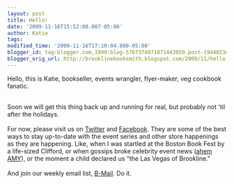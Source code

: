 ```yaml
---
layout: post
title: Hello!
date: '2009-11-16T15:52:00.007-05:00'
author: Katie
tags: 
modified_time: '2009-11-16T17:10:04.880-05:00'
blogger_id: tag:blogger.com,1999:blog-5767374071871443859.post-1944023433522327319
blogger_orig_url: http://brooklinebooksmith.blogspot.com/2009/11/hello.html
---
```


Hello, this is Katie, bookseller, events wrangler, flyer-maker, veg cookbook fanatic.<div><br /></div><div>Soon we will get this thing back up and running for real, but probably not 'til after the holidays.</div><div><br /></div><div>For now, please visit us on <a href="http://www.twitter.com/booksmithtweets">Twitter</a> and <a href="http://www.facebook.com/brooklinebooksmith">Facebook</a>. They are some of the best ways to stay up-to-date with the event series and other store happenings as they are happening. Like, when I was startled at the Boston Book Fest by a life-sized Clifford, or when gossips broke celebrity event news (<a href="http://entertainmentrealm.com/">ahem AMY</a>), or the moment a child declared us "the Las Vegas of Brookline."</div><div><br /></div><div>And join our weekly email list, <a href="http://brooklinebooksmith.com/">B-Mail</a>. Do it.</div>